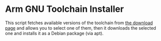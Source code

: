 # Arm GNU Toolchain Installer
This script fetches available versions of the toolchain from [the download page](https://developer.arm.com/downloads/-/arm-gnu-toolchain-downloads) and allows you to select one of them, then it downloads the selected one and installs it as a Debian package (via apt).
